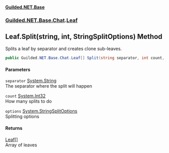 
#### [Guilded.NET.Base](index 'index')
### [Guilded.NET.Base.Chat](index#Guilded_NET_Base_Chat 'Guilded.NET.Base.Chat').[Leaf](Leaf 'Guilded.NET.Base.Chat.Leaf')
## Leaf.Split(string, int, StringSplitOptions) Method
Splits a leaf by separator and creates clone sub-leaves.  
```csharp
public Guilded.NET.Base.Chat.Leaf[] Split(string separator, int count, System.StringSplitOptions options=System.StringSplitOptions.None);
```

#### Parameters
<a name='Guilded_NET_Base_Chat_Leaf_Split(string_int_System_StringSplitOptions)_separator'></a>
`separator` [System.String](https://docs.microsoft.com/en-us/dotnet/api/System.String 'System.String')  
The separator where the split will happen
  
<a name='Guilded_NET_Base_Chat_Leaf_Split(string_int_System_StringSplitOptions)_count'></a>
`count` [System.Int32](https://docs.microsoft.com/en-us/dotnet/api/System.Int32 'System.Int32')  
How many splits to do
  
<a name='Guilded_NET_Base_Chat_Leaf_Split(string_int_System_StringSplitOptions)_options'></a>
`options` [System.StringSplitOptions](https://docs.microsoft.com/en-us/dotnet/api/System.StringSplitOptions 'System.StringSplitOptions')  
Splitting options
  

#### Returns
[Leaf](Leaf 'Guilded.NET.Base.Chat.Leaf')[[]](https://docs.microsoft.com/en-us/dotnet/api/System.Array 'System.Array')  
Array of leaves
